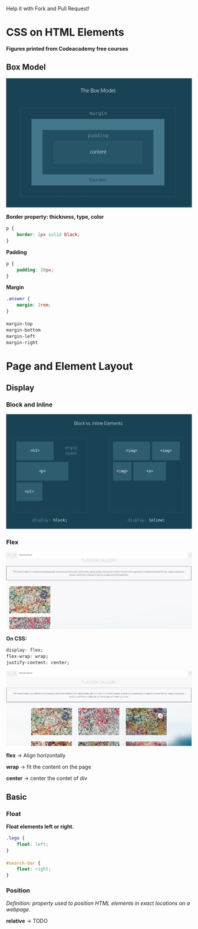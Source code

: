 Help it with Fork and Pull Request!

# CSS on HTML Elements

__Figures printed from Codeacademy free courses__

## Box Model
![alt text](https://github.com/devwdougherty/personal-developer-wiki/blob/master/Programming%20Languages%20%26%20Frameworks/CSS/css-flow-01.png)

**Border property: thickness, type, color**
```css
p {
	border: 2px solid black;
}
```

**Padding**
```css
p {
	padding: 20px;
} 
```

**Margin**
```css
.answer {
	margin: 2rem;
}

margin-top
margin-bottom
margin-left
margin-right
```

# Page and Element Layout

## Display

### Block and Inline
![alt text](https://github.com/devwdougherty/personal-developer-wiki/blob/master/Programming%20Languages%20%26%20Frameworks/CSS/css-flow-02.png)

### Flex
![alt text](https://github.com/devwdougherty/personal-developer-wiki/blob/master/Programming%20Languages%20%26%20Frameworks/CSS/css-flow-03.png)

__On CSS:__
```css
display: flex;
flex-wrap: wrap;
justify-content: center;
```

![alt text](https://github.com/devwdougherty/personal-developer-wiki/blob/master/Programming%20Languages%20%26%20Frameworks/CSS/css-flow-04.png)

**flex** -> Align horizontally

**wrap** -> fit the content on the page

**center** -> center the contet of div

## Basic

### Float

**Float elements left or right.**

```css
.logo {
	float: left;
}

#search-bar {
	float: right;
}
```

### Position

_Definition: property used to position HTML elements in exact locations on a webpage._

**relative** -> TODO

